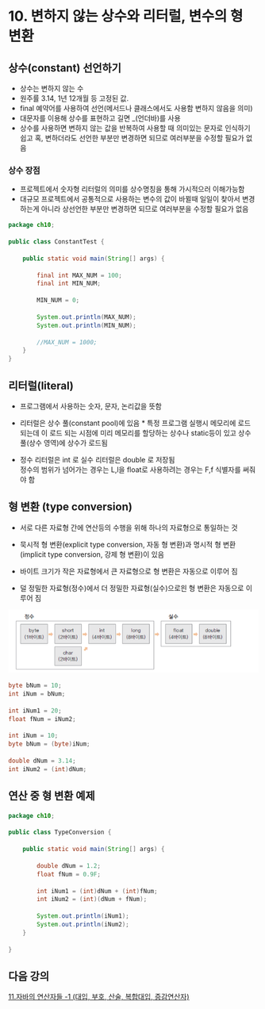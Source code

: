 # 10. 변하지 않는 상수와 리터럴, 변수의 형 변환

## 상수(constant) 선언하기

- 상수는 변하지 않는 수
- 원주률 3.14, 1년 12개월 등 고정된 값.
- final 예약어를 사용하여 선언(메서드나 클래스에서도 사용함 변하지 않음을 의미)
- 대문자를 이용해 상수를 표현하고 길면 _(언더바)를 사용
- 상수를 사용하면 변하지 않는 값을 반복하여 사용할 때 의미있는 문자로 인식하기 쉽고 
  혹, 변하더라도 선언한 부분만 변경하면 되므로 여러부분을 수정할 필요가 없음<br>
 
### 상수 장점 

- 프로젝트에서 숫자형 리터럴의 의미를 상수명칭을 통해 가시적으러 이해가능함
- 대규모 프로젝트에서 공통적으로 사용하는 변수의 값이 바뀔때 일일이 찾아서 변경하는게 아니라 상선언한 부분만 변경하면 되므로 여러부분을 수정할 필요가 없음

```java
package ch10;

public class ConstantTest {

	public static void main(String[] args) {

		final int MAX_NUM = 100;
		final int MIN_NUM;
		
		MIN_NUM = 0;
		
		System.out.println(MAX_NUM);
		System.out.println(MIN_NUM);
		
		//MAX_NUM = 1000;
	}
}
```

## 리터럴(literal)

- 프로그램에서 사용하는 숫자, 문자, 논리값을 뜻함

- 리터럴은 상수 풀(constant pool)에 있음 * 특정 프로그램 실행시 메모리에 로드 되는데 이 로드 되는 시점에  미리 메모리를 할당하는 상수나 static등이 있고 상수 풀(상수 영역)에 상수가 로드됨  

- 정수 리터럴은 int 로 실수 리터럴은 double 로 저장됨<br>
  정수의 범위가 넘어가는 경우는 L,l을 float로 사용하려는 경우는 F,f 식별자를 써줘야 함


## 형 변환 (type conversion)

- 서로 다른 자료형 간에 연산등의 수행을 위해 하나의 자료형으로 통일하는 것

- 묵시적 형 변환(explicit type conversion, 자동 형 변환)과 명시적 형 변환(implicit type conversion, 강제 형 변환)이 있음

- 바이트 크기가 작은 자료형에서 큰 자료형으로 형 변환은 자동으로 이루어 짐

- 덜 정밀한 자료형(정수)에서 더 정밀한 자료형(실수)으로읜 형 변환은 자동으로 이루어 짐

![conversion.png](./img/conversion.PNG)

```java
byte bNum = 10;
int iNum = bNum;  

int iNum1 = 20;
float fNum = iNum2;

int iNum = 10;
byte bNum = (byte)iNum;

double dNum = 3.14;
int iNum2 = (int)dNum;

```

## 연산 중 형 변환 예제

```java
package ch10;

public class TypeConversion {

	public static void main(String[] args) {

		double dNum = 1.2;
		float fNum = 0.9F;
		
		int iNum1 = (int)dNum + (int)fNum;
		int iNum2 = (int)(dNum + fNum);
		
		System.out.println(iNum1);
		System.out.println(iNum2);
	}

}
```

## 다음 강의
[11.자바의 연산자들 -1 (대입, 부호, 산술, 복합대입, 증감연산자)]()


